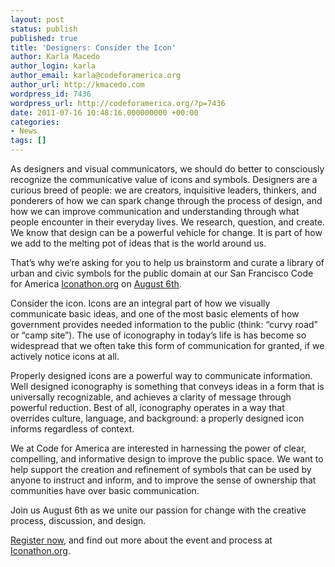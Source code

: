 ```yaml
---
layout: post
status: publish
published: true
title: 'Designers: Consider the Icon'
author: Karla Macedo
author_login: karla
author_email: karla@codeforamerica.org
author_url: http://kmacedo.com
wordpress_id: 7436
wordpress_url: http://codeforamerica.org/?p=7436
date: 2011-07-16 10:48:16.000000000 +00:00
categories:
- News
tags: []
---
```

As designers and visual communicators, we should do better to consciously recognize the communicative value of icons and symbols. Designers are a curious breed of people: we are creators, inquisitive leaders, thinkers, and ponderers of how we can spark change through the process of design, and how we can improve communication and understanding through what people encounter in their everyday lives. We research, question, and create. We know that design can be a powerful vehicle for change. It is part of how we add to the melting pot of ideas that is the world around us.

That’s why we’re asking for you to help us brainstorm and curate a library of urban and civic symbols for the public domain at our San Francisco Code for America <a href="http://Iconathon.org">Iconathon.org</a> on <a href="http://www.eventbrite.com/event/1925859297">August 6th</a>.

Consider the icon. Icons are an integral part of how we visually communicate basic ideas, and one of the most basic elements of how government provides needed information to the public (think: “curvy road” or “camp site”). The use of iconography in today’s life is has become so widespread that we often take this form of communication for granted, if we actively notice icons at all.

Properly designed icons are a powerful way to communicate information. Well designed iconography is something that conveys ideas in a form that is universally recognizable, and achieves a clarity of message through powerful reduction. Best of all, iconography operates in a way that overrides culture, language, and background: a properly designed icon informs regardless of context.

We at Code for America are interested in harnessing the power of clear, compelling, and informative design to improve the public space. We want to help support the creation and refinement of symbols that can be used by anyone to instruct and inform, and to improve the sense of ownership that communities have over basic communication.

Join us August 6th as we unite our passion for change with the creative process, discussion, and design.

<a href="http://www.eventbrite.com/event/1925859297">Register now</a>, and find out more about the event and process at <a href="http://Iconathon.org">Iconathon.org</a>.
